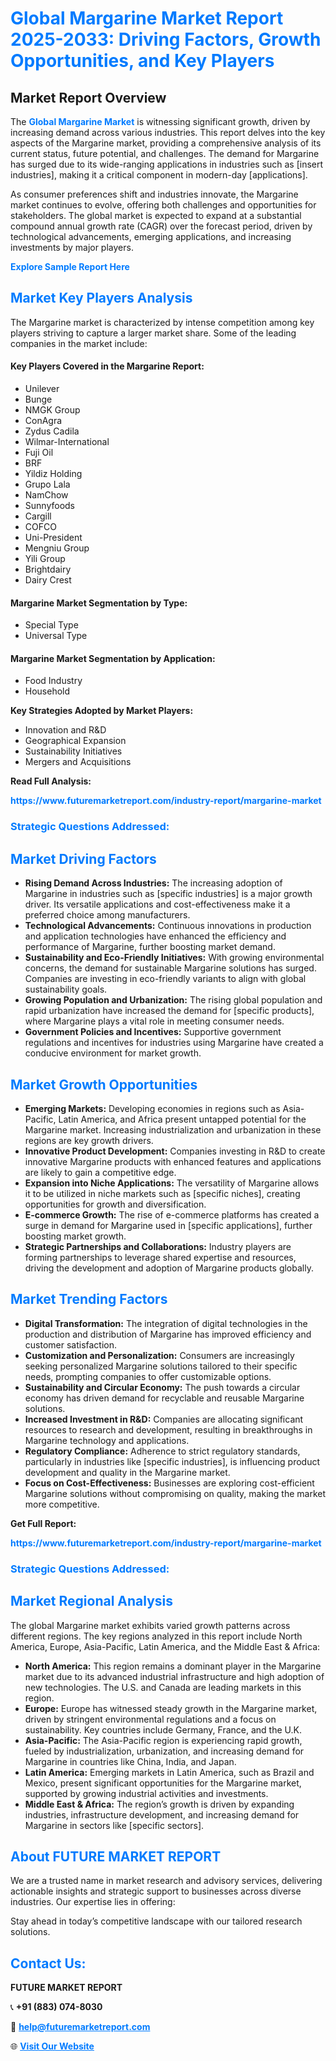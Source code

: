 <h1 style="color: #007BFF;">Global Margarine Market Report 2025-2033: Driving Factors, Growth Opportunities, and Key Players</h1>

<section id="overview">
<h2>Market Report Overview</h2>
<p>The <a href="https://www.futuremarketreport.com/industry-report/margarine-market" style="color: #007BFF; text-decoration: none;"><strong>Global Margarine Market</strong></a> is witnessing significant growth, driven by increasing demand across various industries. This report delves into the key aspects of the Margarine market, providing a comprehensive analysis of its current status, future potential, and challenges. The demand for Margarine has surged due to its wide-ranging applications in industries such as [insert industries], making it a critical component in modern-day [applications].</p>
<p>As consumer preferences shift and industries innovate, the Margarine market continues to evolve, offering both challenges and opportunities for stakeholders. The global market is expected to expand at a substantial compound annual growth rate (CAGR) over the forecast period, driven by technological advancements, emerging applications, and increasing investments by major players.</p>
</section>

<section id="overview">
<p><a href="https://www.futuremarketreport.com/request-sample/reportId=97075" style="color: #007BFF; text-decoration: none;"><strong>Explore Sample Report Here</strong></a></p>
</section>

<section id="key-players">
<h2 style="color: #007BFF;">Market Key Players Analysis</h2>
<p>The Margarine market is characterized by intense competition among key players striving to capture a larger market share. Some of the leading companies in the market include:</p>
<h4>Key Players Covered in the Margarine Report:</h4>
<ul><li>Unilever</li><li>Bunge</li><li>NMGK Group</li><li>ConAgra</li><li>Zydus Cadila</li><li>Wilmar-International</li><li>Fuji Oil</li><li>BRF</li><li>Yildiz Holding</li><li>Grupo Lala</li><li>NamChow</li><li>Sunnyfoods</li><li>Cargill</li><li>COFCO</li><li>Uni-President</li><li>Mengniu Group</li><li>Yili Group</li><li>Brightdairy</li><li>Dairy Crest</li></ul>
<h4>Margarine Market Segmentation by Type:</h4>
<ul><li>Special Type</li><li>Universal Type</li></ul>

<h4>Margarine Market Segmentation by Application:</h4>
<ul><li>Food Industry</li><li>Household</li></ul>
<p><strong>Key Strategies Adopted by Market Players:</strong></p>
<ul>
<li>Innovation and R&D</li>
<li>Geographical Expansion</li>
<li>Sustainability Initiatives</li>
<li>Mergers and Acquisitions</li>
</ul>
</section>

<section>
<p><strong>Read Full Analysis: </strong></p><a href="https://www.futuremarketreport.com/industry-report/margarine-market" style="color: #007BFF; text-decoration: none;"><strong>https://www.futuremarketreport.com/industry-report/margarine-market</strong></a>
<h3 style="color: #007BFF;">Strategic Questions Addressed:</h3>
</section>

<section id="driving-factors">
<h2 style="color: #007BFF;">Market Driving Factors</h2>
<ul>
<li><strong>Rising Demand Across Industries:</strong> The increasing adoption of Margarine in industries such as [specific industries] is a major growth driver. Its versatile applications and cost-effectiveness make it a preferred choice among manufacturers.</li>
<li><strong>Technological Advancements:</strong> Continuous innovations in production and application technologies have enhanced the efficiency and performance of Margarine, further boosting market demand.</li>
<li><strong>Sustainability and Eco-Friendly Initiatives:</strong> With growing environmental concerns, the demand for sustainable Margarine solutions has surged. Companies are investing in eco-friendly variants to align with global sustainability goals.</li>
<li><strong>Growing Population and Urbanization:</strong> The rising global population and rapid urbanization have increased the demand for [specific products], where Margarine plays a vital role in meeting consumer needs.</li>
<li><strong>Government Policies and Incentives:</strong> Supportive government regulations and incentives for industries using Margarine have created a conducive environment for market growth.</li>
</ul>
</section>

<section id="growth-opportunities">
<h2 style="color: #007BFF;">Market Growth Opportunities</h2>
<ul>
<li><strong>Emerging Markets:</strong> Developing economies in regions such as Asia-Pacific, Latin America, and Africa present untapped potential for the Margarine market. Increasing industrialization and urbanization in these regions are key growth drivers.</li>
<li><strong>Innovative Product Development:</strong> Companies investing in R&D to create innovative Margarine products with enhanced features and applications are likely to gain a competitive edge.</li>
<li><strong>Expansion into Niche Applications:</strong> The versatility of Margarine allows it to be utilized in niche markets such as [specific niches], creating opportunities for growth and diversification.</li>
<li><strong>E-commerce Growth:</strong> The rise of e-commerce platforms has created a surge in demand for Margarine used in [specific applications], further boosting market growth.</li>
<li><strong>Strategic Partnerships and Collaborations:</strong> Industry players are forming partnerships to leverage shared expertise and resources, driving the development and adoption of Margarine products globally.</li>
</ul>
</section>

<section id="trending-factors">
<h2 style="color: #007BFF;">Market Trending Factors</h2>
<ul>
<li><strong>Digital Transformation:</strong> The integration of digital technologies in the production and distribution of Margarine has improved efficiency and customer satisfaction.</li>
<li><strong>Customization and Personalization:</strong> Consumers are increasingly seeking personalized Margarine solutions tailored to their specific needs, prompting companies to offer customizable options.</li>
<li><strong>Sustainability and Circular Economy:</strong> The push towards a circular economy has driven demand for recyclable and reusable Margarine solutions.</li>
<li><strong>Increased Investment in R&D:</strong> Companies are allocating significant resources to research and development, resulting in breakthroughs in Margarine technology and applications.</li>
<li><strong>Regulatory Compliance:</strong> Adherence to strict regulatory standards, particularly in industries like [specific industries], is influencing product development and quality in the Margarine market.</li>
<li><strong>Focus on Cost-Effectiveness:</strong> Businesses are exploring cost-efficient Margarine solutions without compromising on quality, making the market more competitive.</li>
</ul>
</section>

<section>
<p><strong>Get Full Report: </strong></p><a href="https://www.futuremarketreport.com/industry-report/margarine-market" style="color: #007BFF; text-decoration: none;"><strong>https://www.futuremarketreport.com/industry-report/margarine-market</strong></a>
<h3 style="color: #007BFF;">Strategic Questions Addressed:</h3>
</section>


<section id="regional-analysis">
<h2 style="color: #007BFF;">Market Regional Analysis</h2>
<p>The global Margarine market exhibits varied growth patterns across different regions. The key regions analyzed in this report include North America, Europe, Asia-Pacific, Latin America, and the Middle East & Africa:</p>
<ul>
<li><strong>North America:</strong> This region remains a dominant player in the Margarine market due to its advanced industrial infrastructure and high adoption of new technologies. The U.S. and Canada are leading markets in this region.</li>
<li><strong>Europe:</strong> Europe has witnessed steady growth in the Margarine market, driven by stringent environmental regulations and a focus on sustainability. Key countries include Germany, France, and the U.K.</li>
<li><strong>Asia-Pacific:</strong> The Asia-Pacific region is experiencing rapid growth, fueled by industrialization, urbanization, and increasing demand for Margarine in countries like China, India, and Japan.</li>
<li><strong>Latin America:</strong> Emerging markets in Latin America, such as Brazil and Mexico, present significant opportunities for the Margarine market, supported by growing industrial activities and investments.</li>
<li><strong>Middle East & Africa:</strong> The region’s growth is driven by expanding industries, infrastructure development, and increasing demand for Margarine in sectors like [specific sectors].</li>
</ul>
</section>

<footer>
<h2 style="color: #007BFF;">About FUTURE MARKET REPORT</h2>
<p>We are a trusted name in market research and advisory services, delivering actionable insights and strategic support to businesses across diverse industries. Our expertise lies in offering:</p>

<p>Stay ahead in today’s competitive landscape with our tailored research solutions.</p>

<h2 style="color: #007BFF;">Contact Us:</h2>
<p><strong>FUTURE MARKET REPORT</strong></p>
<p>📞 <strong>+91 (883) 074-8030</strong></p>
<p>📧 <strong><a href="mailto:help@futuremarketreport.com" style="color: #007BFF;">help@futuremarketreport.com</a></strong></p>
<p>🌐 <strong><a href="https://www.futuremarketreport.com/" style="color: #007BFF;">Visit Our Website</a></strong></p>
</footer>